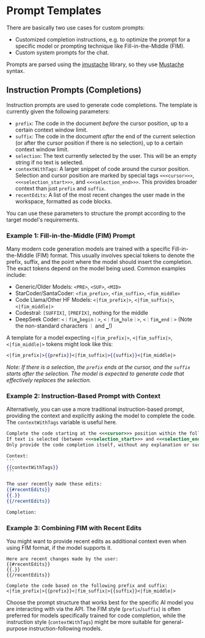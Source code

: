 # Prompt Templates

There are basically two use cases for custom prompts:
- Customized completion instructions, e.g. to optimize the prompt for a specific model or prompting technique like Fill-in-the-Middle (FIM).
- Custom system prompts for the chat.

Prompts are parsed using the [jmustache](https://github.com/samskivert/jmustache) library, so they use [Mustache](http://mustache.github.io/mustache.5.html) syntax.

## Instruction Prompts (Completions)

Instruction prompts are used to generate code completions. The template is currently given the following parameters:

-   `prefix`: The code in the document *before* the cursor position, up to a certain context window limit.
-   `suffix`: The code in the document *after* the end of the current selection (or after the cursor position if there is no selection), up to a certain context window limit.
-   `selection`: The text currently selected by the user. This will be an empty string if no text is selected.
-   `contextWithTags`: A larger snippet of code around the cursor position. Selection and cursor position are marked by special tags `<<<cursor>>>`, `<<<selection_start>>>`, and `<<<selection_end>>>`. This provides broader context than just `prefix` and `suffix`.
-   `recentEdits`: A list of the most recent changes the user made in the workspace, formatted as code blocks.

You can use these parameters to structure the prompt according to the target model's requirements.

### Example 1: Fill-in-the-Middle (FIM) Prompt

Many modern code generation models are trained with a specific Fill-in-the-Middle (FIM) format. This usually involves special tokens to denote the prefix, suffix, and the point where the model should insert the completion.  
The exact tokens depend on the model being used. Common examples include:
- Generic/Older Models: `<PRE>`, `<SUF>`, `<MID>`
- StarCoder/SantaCoder: `<fim_prefix>`, `<fim_suffix>`, `<fim_middle>`
- Code Llama/Other HF Models: `<|fim_prefix|>`, `<|fim_suffix|>`, `<|fim_middle|>`
- Codestral: `[SUFFIX]`, `[PREFIX]`, nothing for the middle 
- DeepSeek Coder: `<｜fim▁begin｜>`, `<｜fim▁hole｜>`, `<｜fim▁end｜>` (Note the non-standard characters `｜` and `▁`!)

A template for a model expecting `<|fim_prefix|>`, `<|fim_suffix|>`, `<|fim_middle|>` tokens might look like this:

``````mustache
<|fim_prefix|>{{prefix}}<|fim_suffix|>{{suffix}}<|fim_middle|>
``````

*Note: If there is a selection, the `prefix` ends at the cursor, and the `suffix` starts after the selection. The model is expected to generate code that effectively replaces the selection.*

### Example 2: Instruction-Based Prompt with Context

Alternatively, you can use a more traditional instruction-based prompt, providing the context and explicitly asking the model to complete the code. The `contextWithTags` variable is useful here.

``````mustache
Complete the code starting at the <<<cursor>>> position within the following context.
If text is selected (between <<<selection_start>>> and <<<selection_end>>>), replace the selection.
Only provide the code completion itself, without any explanation or surrounding text.

Context:
```
{{contextWithTags}}
```

The user recently made these edits:
{{#recentEdits}}
{{.}}
{{/recentEdits}}

Completion:
``````

### Example 3: Combining FIM with Recent Edits

You might want to provide recent edits as additional context even when using FIM format, if the model supports it.

``````
Here are recent changes made by the user:
{{#recentEdits}}
{{.}}
{{/recentEdits}}

Complete the code based on the following prefix and suffix:
<|fim_prefix|>{{prefix}}<|fim_suffix|>{{suffix}}<|fim_middle|>
``````

Choose the prompt structure that works best for the specific AI model you are interacting with via the API. The FIM style (`prefix`/`suffix`) is often preferred for models specifically trained for code completion, while the instruction style (`contextWithTags`) might be more suitable for general-purpose instruction-following models.
